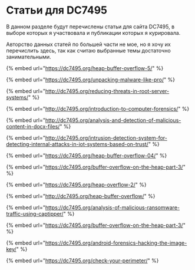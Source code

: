 # Статьи для DC7495

В данном разделе будут перечислены статьи для сайта DC7495, в выборе которых я участвовала и публикации которых я курировала.

Авторство данных статей по большей части не мое, но я хочу их перечислить здесь, так как считаю выбранные темы достаточно занимательными.

{% embed url="https://dc7495.org/heap-buffer-overflow-5/" %}

{% embed url="https://dc7495.org/unpacking-malware-like-pro/" %}

{% embed url="http://dc7495.org/reducing-threats-in-root-server-systems/" %}

{% embed url="http://dc7495.org/introduction-to-computer-forensics/" %}

{% embed url="http://dc7495.org/analysis-and-detection-of-malicious-content-in-docx-files/" %}

{% embed url="http://dc7495.org/intrusion-detection-system-for-detecting-internal-attacks-in-iot-systems-based-on-trust/" %}

{% embed url="https://dc7495.org/heap-buffer-overflow-04/" %}

{% embed url="https://dc7495.org/buffer-overflow-on-the-heap-part-3/" %}

{% embed url="https://dc7495.org/heap-overflow-2/" %}

{% embed url="http://dc7495.org/heap-buffer-overflow/" %}

{% embed url="https://dc7495.org/analysis-of-malicious-ransomware-traffic-using-captipper/" %}

{% embed url="https://dc7495.org/buffer-overflow-on-the-heap-part-3/" %}

{% embed url="https://dc7495.org/android-forensics-hacking-the-image-key/" %}

{% embed url="https://dc7495.org/check-your-perimeter/" %}

